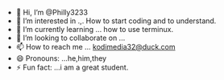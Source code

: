 - 👋 Hi, I’m @Philly3233
- 👀 I’m interested in .,. How to start coding and to understand.
- 🌱 I’m currently learning ... how to use terminux.
- 💞️ I’m looking to collaborate on ...
- 📫 How to reach me ... kodimedia32@duck.com
- 😄 Pronouns: ...he,him,they
- ⚡ Fun fact: ...i am a great student.

<!---
Philly3233/Philly3233 is a ✨ special ✨ repository because its `README.md` (this file) appears on your GitHub profile.
You can click the Preview link to take a look at your changes.
---
